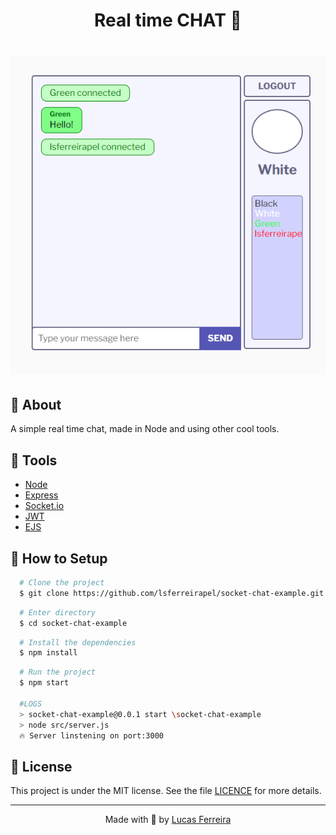<h1 align="center">
  
  <p>Real time CHAT 💬</p>
</h1>

<h1>
  <img 
    src="./assets/layout-demo.gif"
  />
</h1>

## 🧾 About



A simple real time chat, made in Node and using other cool tools.

## 🧰 Tools

- [Node](https://nodejs.org) 
- [Express](https://expressjs.com/)
- [Socket.io](https://socket.io/)
- [JWT](https://jwt.io/)
- [EJS](https://ejs.co/)


## 🔧 How to Setup

```bash
  # Clone the project
  $ git clone https://github.com/lsferreirapel/socket-chat-example.git
```
```bash
  # Enter directory
  $ cd socket-chat-example
```

```bash
  # Install the dependencies
  $ npm install
```
```bash
  # Run the project
  $ npm start

  #LOGS
  > socket-chat-example@0.0.1 start \socket-chat-example
  > node src/server.js
  🔥 Server linstening on port:3000
```


## 📝 License

This project is under the MIT license. See the file <a href="./LICENCE">LICENCE</a> for more details.

---

<p align="center">Made with 💙 by <a href="https://github.com/lsferreirapel">Lucas Ferreira</a></p>